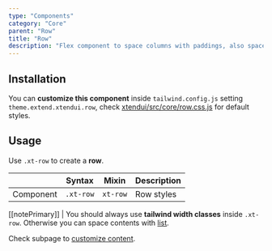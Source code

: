 ```yaml
---
type: "Components"
category: "Core"
parent: "Row"
title: "Row"
description: "Flex component to space columns with paddings, also spaces vertically."
---
```


## Installation

You can **customize this component** inside `tailwind.config.js` setting `theme.extend.xtendui.row`, check [xtendui/src/core/row.css.js](https://github.com/minimit/xtendui/blob/beta/src/core/row.css.js) for default styles.

## Usage

Use `.xt-row` to create a **row**.

<div class="xt-overflow-sub overflow-y-hidden overflow-x-scroll my-4 xt-my-auto w-full">

|                      | Syntax                          | Mixin            | Description                   |
| ----------------------- | ----------------------------------------- | -----------------------------| ----------------------------- |
| Component                  | `.xt-row`                     | `xt-row`                | Row styles            |

</div>

<demo>
  <demoinline src="demos/components/core/row/usage">
  </demoinline>
</demo>

[[notePrimary]]
| You should always use **tailwind width classes** inside `.xt-row`. Otherwise you can space contents with [list](/components/core/list).

Check subpage to [customize content](/components/core/row/content).
